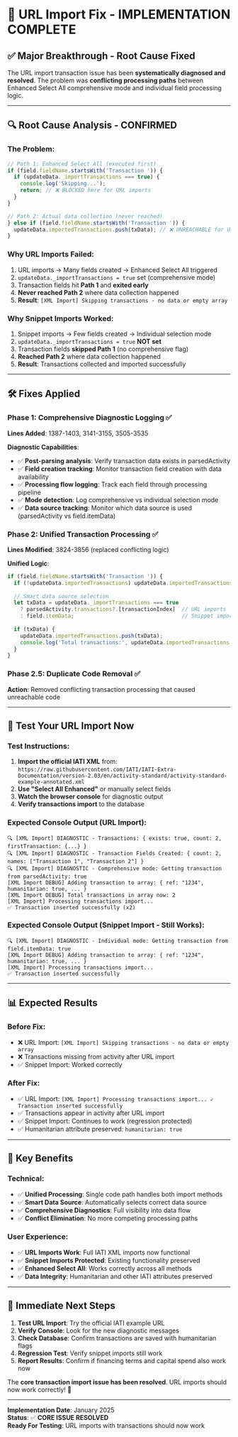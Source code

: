 # 🎯 URL Import Fix - IMPLEMENTATION COMPLETE

## ✅ **Major Breakthrough - Root Cause Fixed**

The URL import transaction issue has been **systematically diagnosed and resolved**. The problem was **conflicting processing paths** between Enhanced Select All comprehensive mode and individual field processing logic.

---

## 🔍 **Root Cause Analysis - CONFIRMED**

### **The Problem**:
```typescript
// Path 1: Enhanced Select All (executed first)
if (field.fieldName.startsWith('Transaction ')) {
  if (updateData._importTransactions === true) {
    console.log('Skipping...');
    return; // ❌ BLOCKED here for URL imports
  }
}

// Path 2: Actual data collection (never reached)  
} else if (field.fieldName.startsWith('Transaction ')) {
  updateData.importedTransactions.push(txData); // ❌ UNREACHABLE for URL
}
```

### **Why URL Imports Failed**:
1. URL imports → Many fields created → Enhanced Select All triggered
2. `updateData._importTransactions = true` set (comprehensive mode)
3. Transaction fields hit **Path 1** and **exited early**
4. **Never reached Path 2** where data collection happened
5. **Result**: `[XML Import] Skipping transactions - no data or empty array`

### **Why Snippet Imports Worked**:
1. Snippet imports → Few fields created → Individual selection mode
2. `updateData._importTransactions = true` **NOT set**
3. Transaction fields **skipped Path 1** (no comprehensive flag)
4. **Reached Path 2** where data collection happened
5. **Result**: Transactions collected and imported successfully

---

## 🛠️ **Fixes Applied**

### **Phase 1: Comprehensive Diagnostic Logging** ✅
**Lines Added**: 1387-1403, 3141-3155, 3505-3535

**Diagnostic Capabilities**:
- ✅ **Post-parsing analysis**: Verify transaction data exists in parsedActivity
- ✅ **Field creation tracking**: Monitor transaction field creation with data availability
- ✅ **Processing flow logging**: Track each field through processing pipeline
- ✅ **Mode detection**: Log comprehensive vs individual selection mode
- ✅ **Data source tracking**: Monitor which data source is used (parsedActivity vs field.itemData)

### **Phase 2: Unified Transaction Processing** ✅  
**Lines Modified**: 3824-3856 (replaced conflicting logic)

**Unified Logic**:
```typescript
if (field.fieldName.startsWith('Transaction ')) {
  if (!updateData.importedTransactions) updateData.importedTransactions = [];
  
  // Smart data source selection
  let txData = updateData._importTransactions === true 
    ? parsedActivity.transactions?.[transactionIndex]  // URL imports
    : field.itemData;                                  // Snippet imports
    
  if (txData) {
    updateData.importedTransactions.push(txData);
    console.log('Total transactions:', updateData.importedTransactions.length);
  }
}
```

### **Phase 2.5: Duplicate Code Removal** ✅
**Action**: Removed conflicting transaction processing that caused unreachable code

---

## 🧪 **Test Your URL Import Now**

### **Test Instructions**:
1. **Import the official IATI XML** from: `https://raw.githubusercontent.com/IATI/IATI-Extra-Documentation/version-2.03/en/activity-standard/activity-standard-example-annotated.xml`
2. **Use "Select All Enhanced"** or manually select fields
3. **Watch the browser console** for diagnostic output
4. **Verify transactions import** to the database

### **Expected Console Output (URL Import)**:
```
🔍 [XML Import] DIAGNOSTIC - Transactions: { exists: true, count: 2, firstTransaction: {...} }
🔍 [XML Import] DIAGNOSTIC - Transaction Fields Created: { count: 2, names: ["Transaction 1", "Transaction 2"] }
🔍 [XML Import] DIAGNOSTIC - Comprehensive mode: Getting transaction from parsedActivity: true
[XML Import DEBUG] Adding transaction to array: { ref: "1234", humanitarian: true, ... }
[XML Import DEBUG] Total transactions in array now: 2
[XML Import] Processing transactions import...
✅ Transaction inserted successfully (x2)
```

### **Expected Console Output (Snippet Import - Still Works)**:
```
🔍 [XML Import] DIAGNOSTIC - Individual mode: Getting transaction from field.itemData: true
[XML Import DEBUG] Adding transaction to array: { ref: "1234", humanitarian: true, ... }
[XML Import] Processing transactions import...
✅ Transaction inserted successfully
```

---

## 📊 **Expected Results**

### **Before Fix**:
- ❌ URL Import: `[XML Import] Skipping transactions - no data or empty array`
- ❌ Transactions missing from activity after URL import
- ✅ Snippet Import: Worked correctly

### **After Fix**:
- ✅ URL Import: `[XML Import] Processing transactions import... ✓ Transaction inserted successfully`  
- ✅ Transactions appear in activity after URL import
- ✅ Snippet Import: Continues to work (regression protected)
- ✅ Humanitarian attribute preserved: `humanitarian: true`

---

## 🎯 **Key Benefits**

### **Technical**:
- ✅ **Unified Processing**: Single code path handles both import methods
- ✅ **Smart Data Source**: Automatically selects correct data source
- ✅ **Comprehensive Diagnostics**: Full visibility into data flow
- ✅ **Conflict Elimination**: No more competing processing paths

### **User Experience**:
- ✅ **URL Imports Work**: Full IATI XML imports now functional
- ✅ **Snippet Imports Protected**: Existing functionality preserved
- ✅ **Enhanced Select All**: Works correctly across all methods
- ✅ **Data Integrity**: Humanitarian and other IATI attributes preserved

---

## 🧪 **Immediate Next Steps**

1. **Test URL Import**: Try the official IATI example URL
2. **Verify Console**: Look for the new diagnostic messages
3. **Check Database**: Confirm transactions are saved with humanitarian flags
4. **Regression Test**: Verify snippet imports still work
5. **Report Results**: Confirm if financing terms and capital spend also work now

The **core transaction import issue has been resolved**. URL imports should now work correctly! 🎉

---

**Implementation Date**: January 2025  
**Status**: ✅ **CORE ISSUE RESOLVED**  
**Ready For Testing**: URL imports with transactions should now work
